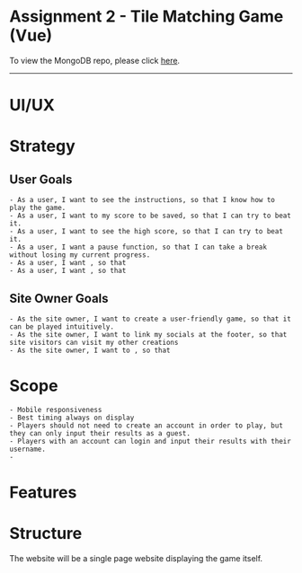 # Assignment 2 - Tile Matching Game (Vue)


To view the MongoDB repo, please click
[here](https://github.com/mabelsueh/trent-assignment-2).

---
# UI/UX
# Strategy

## User Goals
```
- As a user, I want to see the instructions, so that I know how to play the game. 
- As a user, I want to my score to be saved, so that I can try to beat it. 
- As a user, I want to see the high score, so that I can try to beat it. 
- As a user, I want a pause function, so that I can take a break without losing my current progress. 
- As a user, I want , so that
- As a user, I want , so that
```

## Site Owner Goals
```
- As the site owner, I want to create a user-friendly game, so that it can be played intuitively. 
- As the site owner, I want to link my socials at the footer, so that site visitors can visit my other creations
- As the site owner, I want to , so that
```

# Scope
```
- Mobile responsiveness
- Best timing always on display
- Players should not need to create an account in order to play, but they can only input their results as a guest.
- Players with an account can login and input their results with their username. 
- 
```


# Features

# Structure
The website will be a single page website displaying the game itself.


